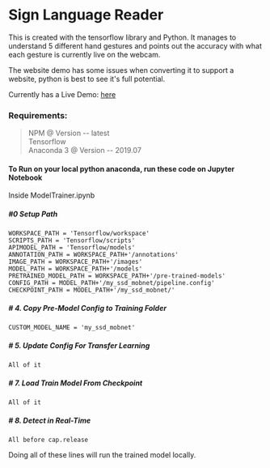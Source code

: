 # Sign Language Reader

This is created with the tensorflow library and Python. It manages to understand 5 different hand gestures and points out the accuracy with what each gesture is currently live on the webcam.

The website demo has some issues when converting it to support a website, python is best to see it's full potential.

Currently has a Live Demo: [here](https://sign-language-reader.netlify.app/)

### Requirements:

> NPM @ Version -- latest \
> Tensorflow \
> Anaconda 3 @ Version -- 2019.07

#### To Run on your local python anaconda, run these code on Jupyter Notebook

Inside ModelTrainer.ipynb

##### \#0 Setup Path

```
WORKSPACE_PATH = 'Tensorflow/workspace'
SCRIPTS_PATH = 'Tensorflow/scripts'
APIMODEL_PATH = 'Tensorflow/models'
ANNOTATION_PATH = WORKSPACE_PATH+'/annotations'
IMAGE_PATH = WORKSPACE_PATH+'/images'
MODEL_PATH = WORKSPACE_PATH+'/models'
PRETRAINED_MODEL_PATH = WORKSPACE_PATH+'/pre-trained-models'
CONFIG_PATH = MODEL_PATH+'/my_ssd_mobnet/pipeline.config'
CHECKPOINT_PATH = MODEL_PATH+'/my_ssd_mobnet/'
```

##### \# 4. Copy Pre-Model Config to Training Folder

```
CUSTOM_MODEL_NAME = 'my_ssd_mobnet'
```

##### \# 5. Update Config For Transfer Learning

```
All of it
```

##### \# 7. Load Train Model From Checkpoint

```
All of it
```

##### \# 8. Detect in Real-Time

```
All before cap.release
```

Doing all of these lines will run the trained model locally.
